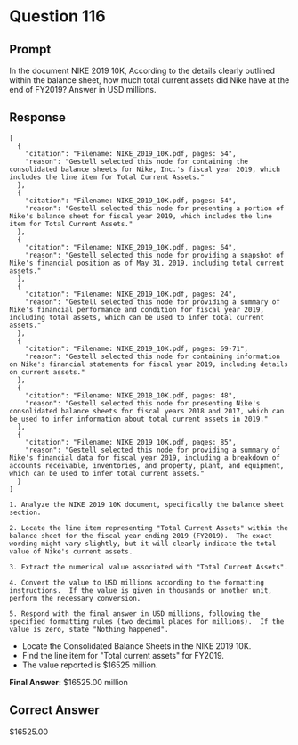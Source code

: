 # Question 116

## Prompt

In the document NIKE 2019 10K, According to the details clearly outlined within the balance sheet, how much total current assets did Nike have at the end of FY2019? Answer in USD millions.

## Response

```results
[
  {
    "citation": "Filename: NIKE_2019_10K.pdf, pages: 54",
    "reason": "Gestell selected this node for containing the consolidated balance sheets for Nike, Inc.'s fiscal year 2019, which includes the line item for Total Current Assets."
  },
  {
    "citation": "Filename: NIKE_2019_10K.pdf, pages: 54",
    "reason": "Gestell selected this node for presenting a portion of Nike's balance sheet for fiscal year 2019, which includes the line item for Total Current Assets."
  },
  {
    "citation": "Filename: NIKE_2019_10K.pdf, pages: 64",
    "reason": "Gestell selected this node for providing a snapshot of Nike's financial position as of May 31, 2019, including total current assets."
  },
  {
    "citation": "Filename: NIKE_2019_10K.pdf, pages: 24",
    "reason": "Gestell selected this node for providing a summary of Nike's financial performance and condition for fiscal year 2019, including total assets, which can be used to infer total current assets."
  },
  {
    "citation": "Filename: NIKE_2019_10K.pdf, pages: 69-71",
    "reason": "Gestell selected this node for containing information on Nike's financial statements for fiscal year 2019, including details on current assets."
  },
  {
    "citation": "Filename: NIKE_2018_10K.pdf, pages: 48",
    "reason": "Gestell selected this node for presenting Nike's consolidated balance sheets for fiscal years 2018 and 2017, which can be used to infer information about total current assets in 2019."
  },
  {
    "citation": "Filename: NIKE_2019_10K.pdf, pages: 85",
    "reason": "Gestell selected this node for providing a summary of Nike's financial data for fiscal year 2019, including a breakdown of accounts receivable, inventories, and property, plant, and equipment, which can be used to infer total current assets."
  }
]
```

```cot
1. Analyze the NIKE 2019 10K document, specifically the balance sheet section.

2. Locate the line item representing "Total Current Assets" within the balance sheet for the fiscal year ending 2019 (FY2019).  The exact wording might vary slightly, but it will clearly indicate the total value of Nike's current assets.

3. Extract the numerical value associated with "Total Current Assets".

4. Convert the value to USD millions according to the formatting instructions.  If the value is given in thousands or another unit, perform the necessary conversion.

5. Respond with the final answer in USD millions, following the specified formatting rules (two decimal places for millions).  If the value is zero, state "Nothing happened".

```

- Locate the Consolidated Balance Sheets in the NIKE 2019 10K.
- Find the line item for "Total current assets" for FY2019.
- The value reported is $16525 million.

**Final Answer:** $16525.00 million

## Correct Answer

$16525.00
